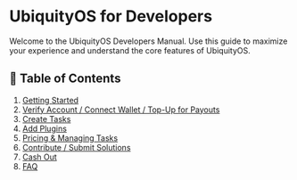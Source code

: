 
# UbiquityOS for Developers   

Welcome to the UbiquityOS Developers Manual. 
Use this guide to maximize your experience and understand the core features of UbiquityOS.

## 📖 **Table of Contents**  

1. [Getting Started](./getting-started/index.md)  
2. [Verify Account / Connect Wallet / Top-Up for Payouts](./account-and-wallet/index.md)  
3. [Create Tasks](./create-tasks/index.md)  
4. [Add Plugins](./plugins/index.md)  
5. [Pricing & Managing Tasks](./tasks-management/index.md)  
6. [Contribute / Submit Solutions](./contribute-and-submit/index.md)  
7. [Cash Out](./cash-out/index.md)  
8. [FAQ](./faq/index.md)
